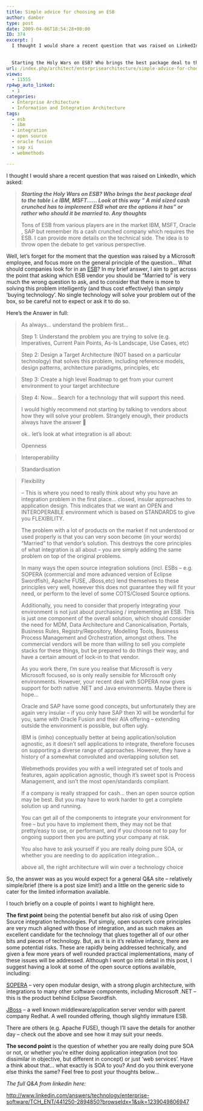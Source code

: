```yaml
---
title: Simple advice for choosing an ESB
author: damber
type: post
date: 2009-04-06T18:54:28+00:00
ID: 374
excerpt: |
  I thought I would share a recent question that was raised on LinkedIn, which asked:
  
  
  Starting the Holy Wars on ESB? Who brings the best package deal to the table i.e IBM, MSFT...... Look at this way " A mid sized cash crunched has to implement ESB w&hellip;
url: /index.php/architect/enterprisearchitecture/simple-advice-for-choosing-an-esb/
views:
  - 11555
rp4wp_auto_linked:
  - 1
categories:
  - Enterprise Architecture
  - Information and Integration Architecture
tags:
  - esb
  - ibm
  - integration
  - open source
  - oracle fusion
  - sap xi
  - webmethods

---
```

I thought I would share a recent question that was raised on LinkedIn, which asked:

> _**Starting the Holy Wars on ESB? Who brings the best package deal to the table i.e IBM, MSFT&#8230;&#8230; Look at this way &#8221; A mid sized cash crunched has to implement ESB what are the options it has&#8221; or rather who should it be married to. Any thoughts**_
> 
> Tons of ESB from various players are in the market IBM, MSFT, Oracle , SAP but remember its a cash crunched company which requires the ESB. I can provide more details on the technical side. The idea is to throw open the debate to get various perspective. 

Well, let&#8217;s forget for the moment that the question was raised by a Microsoft employee, and focus more on the general principle of the question&#8230; What should companies look for in an [ESB][1]? In my brief answer, I aim to get across the point that asking which ESB vendor you should be &#8220;Married to&#8221; is very much the wrong question to ask, and to consider that there is more to solving this problem intelligently (and thus cost effectively) than simply &#8216;buying technology&#8217;. No single technology will solve your problem out of the box, so be careful not to expect or ask it to do so. 

Here&#8217;s the Answer in full:

> As always&#8230; understand the problem first&#8230;
> 
> Step 1: Understand the problem you are trying to solve (e.g. Imperatives, Current Pain Points, As-Is Landscape, Use Cases, etc)
  
> Step 2: Design a Target Architecture (NOT based on a particular technology) that solves this problem, including reference models, design patterns, architecture paradigms, principles, etc
  
> Step 3: Create a high level Roadmap to get from your current environment to your target architecture
  
> Step 4: Now&#8230; Search for a technology that will support this need.
> 
> I would highly recommend not starting by talking to vendors about how they will solve your problem. Strangely enough, their products always have the answer 🙂
> 
> ok.. let&#8217;s look at what integration is all about:
> 
> Openness
  
> Interoperability
  
> Standardisation
  
> Flexibility
> 
> &#8211; This is where you need to really think about why you have an integration problem in the first place&#8230; closed, insular approaches to application design. This indicates that we want an OPEN and INTEROPERABLE environment which is based on STANDARDS to give you FLEXIBILITY.
> 
> The problem with a lot of products on the market if not understood or used properly is that you can very soon become (in your words) &#8220;Married&#8221; to that vendor&#8217;s solution. This destroys the core principles of what integration is all about &#8211; you are simply adding the same problem on top of the original problems.
> 
> In many ways the open source integration solutions (incl. ESBs &#8211; e.g. SOPERA (commercial and more advanced version of Eclipse Swordfish), Apache FUSE, JBoss,etc) lend themselves to these principles very well, however this does not guarantee they will fit your need, or perform to the level of some COTS/Closed Source options.
> 
> Additionally, you need to consider that properly integrating your environment is not just about purchasing / implementing an ESB. This is just one component of the overall solution, which should consider the need for MDM, Data Architecture and Canonicalisation, Portals, Business Rules, Registry/Repository, Modelling Tools, Business Process Management and Orchestration, amongst others. The commercial vendors will be more than willing to sell you complete stacks for these things, but be prepared to do things their way, and have a certain amount of lock-in to that vendor.
> 
> As you work there, I&#8217;m sure you realise that Microsoft is very Microsoft focused, so is only really sensible for Microsoft only environments. However, your recent deal with SOPERA now gives support for both native .NET and Java environments. Maybe there is hope&#8230;
> 
> Oracle and SAP have some good concepts, but unfortunately they are again very insular &#8211; if you only have SAP then XI will be wonderful for you, same with Oracle Fusion and their AIA offering &#8211; extending outside the environment is possible, but often ugly.
> 
> IBM is (imho) conceptually better at being application/solution agnostic, as it doesn&#8217;t sell applications to integrate, therefore focuses on supporting a diverse range of approaches. However, they have a history of a somewhat convoluted and overlapping solution set.
> 
> Webmethods provides you with a well integrated set of tools and features, again application agnostic, though it&#8217;s sweet spot is Process Management, and isn&#8217;t the most open/standards compliant.
> 
> If a company is really strapped for cash&#8230; then an open source option may be best. But you may have to work harder to get a complete solution up and running.
> 
> You can get all of the components to integrate your environment for free &#8211; but you have to implement them, they may not be that pretty/easy to use, or performant, and if you choose not to pay for ongoing support then you are putting your company at risk.
> 
> You also have to ask yourself if you are really doing pure SOA, or whether you are needing to do application integration&#8230;
> 
> above all, the right architecture will win over a technology choice 

So, the answer was as you would expect for a general Q&A site &#8211; relatively simple/brief (there is a post size limit!) and a little on the generic side to cater for the limited information available. 

I touch briefly on a couple of points I want to highlight here. 

**The first point** being the potential benefit but also risk of using Open Source integration technologies. Put simply, open source&#8217;s core principles are very much aligned with those of integration, and as such makes an excellent candidate for the technology that glues together all of our other bits and pieces of technology. But, as it is in it&#8217;s relative infancy, there are some potential risks. These are rapidly being addressed technically, and given a few more years of well rounded practical implementations, many of these issues will be addressed. Although I wont go into detail in this post, I suggest having a look at some of the open source options available, including:

[SOPERA][2] &#8211; very open modular design, with a strong plugin architecture, with integrations to many other software components, including Microsoft .NET &#8211; this is the product behind Eclipse Swordfish.
  
[JBoss][3] &#8211; a well known middleware/application server vendor with parent company Redhat. A well rounded offering, though slightly immature ESB.

There are others (e.g. Apache FUSE), though I&#8217;ll save the details for another day &#8211; check out the above and see how it may suit your needs.

**The second point** is the question of whether you are really doing pure SOA or not, or whether you&#8217;re either doing application integration (not too dissimilar in objective, but different in concept) or just &#8216;web services&#8217;. Have a think about that&#8230; what exactly is SOA to you? And do you think everyone else thinks the same? Feel free to post your thoughts below&#8230;

_The full Q&A from linkedin here:_
  
http://www.linkedin.com/answers/technology/enterprise-software/TCH_ENT/441250-2894850?browseIdx=1&sik=1239049806947

 [1]: http://en.wikipedia.org/wiki/Enterprise_service_bus
 [2]: http://www.sopera.com/
 [3]: http://www.jboss.com/products/platforms/soa/